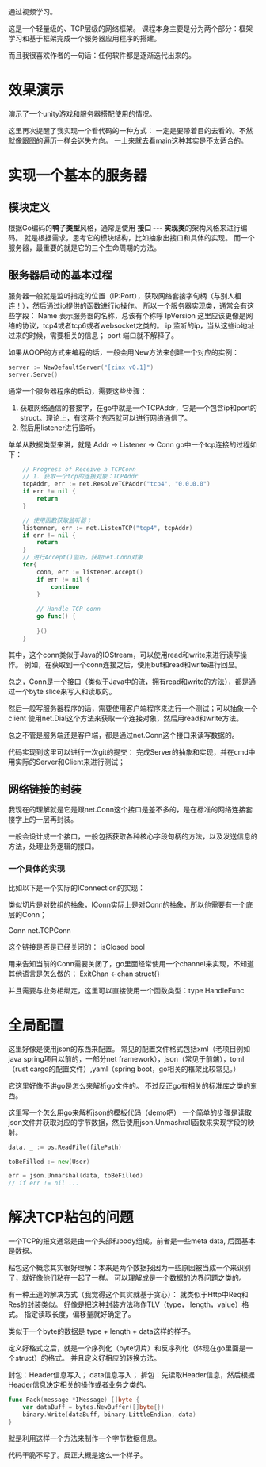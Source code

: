 通过视频学习。

这是一个轻量级的、TCP层级的网络框架。
课程本身主要是分为两个部分：框架学习和基于框架完成一个服务器应用程序的搭建。

而且我很喜欢作者的一句话：任何软件都是逐渐迭代出来的。

# 效果演示
演示了一个unity游戏和服务器搭配使用的情况。

这里再次提醒了我实现一个看代码的一种方式：
一定是要带着目的去看的。不然就像跟图的遍历一样会迷失方向。
一上来就去看main这种其实是不太适合的。

# 实现一个基本的服务器
## 模块定义
根据Go编码的**鸭子类型**风格，通常是使用 **接口 --- 实现类**的架构风格来进行编码。
就是根据需求，思考它的模块结构，比如抽象出接口和具体的实现。
而一个服务器，最重要的就是它的三个生命周期的方法。

## 服务器启动的基本过程
服务器一般就是监听指定的位置（IP:Port），获取网络套接字句柄（与别人相连！），然后通过io提供的函数进行io操作。
所以一个服务器实现类，通常会有这些字段：
Name 表示服务器的名称，总该有个称呼
IpVersion 这里应该更像是网络的协议，tcp4或者tcp6或者websocket之类的。
ip 监听的ip，当从这些ip地址过来的时候，需要相关的信息；
port 端口就不解释了。


如果从OOP的方式来编程的话，一般会用New方法来创建一个对应的实例：
```go
server := NewDefaultServer("[zinx v0.1]")
server.Serve()
```


通常一个服务器程序的启动，需要这些步骤：
1. 获取网络通信的套接字，在go中就是一个TCPAddr，它是一个包含ip和port的struct。理论上，有这两个东西就可以进行网络通信了。
2. 然后用listener进行监听。


单单从数据类型来讲，就是 Addr -> Listener -> Conn
go中一个tcp连接的过程如下：
```go
	// Progress of Receive a TCPConn
	// 1. 获取一个tcp的连接对象：TCPAddr
	tcpAddr, err := net.ResolveTCPAddr("tcp4", "0.0.0.0")
	if err != nil {
		return
	}

	// 使用函数获取监听器；
	listenner, err := net.ListenTCP("tcp4", tcpAddr)
	if err != nil {
		return
	}
	// 进行Accept()监听，获取net.Conn对象
	for{
		conn, err := listener.Accept()
		if err != nil {
			continue
		}
		
		// Handle TCP conn
		go func() {
			
		}()
	}
```

其中，这个conn类似于Java的IOStream，可以使用read和write来进行读写操作。
例如，在获取到一个conn连接之后，使用buf和read和write进行回显。

总之，Conn是一个接口（类似于Java中的流，拥有read和write的方法），都是通过一个byte slice来写入和读取的。

然后一般写服务器程序的话，需要使用客户端程序来进行一个测试；可以抽象一个client
使用net.Dial这个方法来获取一个连接对象，然后用read和write方法。

总之不管是服务端还是客户端，都是通过net.Conn这个接口来读写数据的。


代码实现到这里可以进行一次git的提交：
完成Server的抽象和实现，并在cmd中用实际的Server和Client来进行测试；


## 网络链接的封装
我现在的理解就是它是跟net.Conn这个接口是差不多的，是在标准的网络连接套接字上的一层再封装。

一般会设计成一个接口，一般包括获取各种核心字段句柄的方法，以及发送信息的方法，处理业务逻辑的接口。

### 一个具体的实现
比如以下是一个实际的IConnection的实现：

类似切片是对数组的抽象，IConn实际上是对Conn的抽象，所以他需要有一个底层的Conn；

Conn net.TCPConn

这个链接是否是已经关闭的：
isClosed bool

用来告知当前的Conn需要关闭了，go里面经常使用一个channel来实现，不知道其他语言是怎么做的；
ExitChan <-chan struct{}

并且需要与业务相绑定，这里可以直接使用一个函数类型：type HandleFunc

# 全局配置
这里好像是使用json的东西来配置。 常见的配置文件格式包括xml（老项目例如java spring项目以前的，一部分net framework），json（常见于前端），toml（rust cargo的配置文件）,yaml（spring boot，go相关的框架比较常见。）

它这里好像不讲go是怎么来解析go文件的。
不过反正go有相关的标准库之类的东西。


这里写一个怎么用go来解析json的模板代码（demo吧）
一个简单的步骤是读取json文件并获取对应的字节数据，然后使用json.Unmashrall函数来实现字段的映射。

```go
data, _ := os.ReadFile(filePath)

toBeFilled := new(User)

err = json.Unmarshal(data, toBeFilled)
// if err != nil ...

```

# 解决TCP粘包的问题
一个TCP的报文通常是由一个头部和body组成。前者是一些meta data, 后面基本是数据。

粘包这个概念其实很好理解：本来是两个数据报因为一些原因被当成一个来识别了，就好像他们粘在一起了一样。
可以理解成是一个数据的边界问题之类的。

有一种王道的解决方式（我觉得这个其实就基于贪心）：
就类似于Http中Req和Res的封装类似。
好像是把这种封装方法称作TLV（type， length，value）格式。
指定读取长度，偏移量就好确定了。

类似于一个byte的数据是
type + length + data这样的样子。

定义好格式之后，就是一个序列化（byte切片）和反序列化（体现在go里面是一个struct）的格式。
并且定义好相应的转换方法。

封包：Header信息写入； data信息写入；
拆包：先读取Header信息，然后根据Header信息决定相关的操作或者业务之类的。

```go
func Pack(message *IMessage) []byte {
	var dataBuff = bytes.NewBuffer([]byte{})
	binary.Write(dataBuff, binary.LittleEndian, data)
}
```

就是利用这样一个方法来制作一个字节数据信息。


代码干脆不写了。反正大概是这么一个样子。


